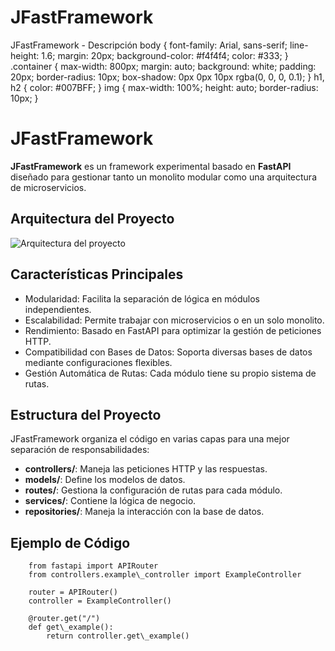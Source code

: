 # JFastFramework
JFastFramework - Descripción body { font-family: Arial, sans-serif; line-height: 1.6; margin: 20px; background-color: #f4f4f4; color: #333; } .container { max-width: 800px; margin: auto; background: white; padding: 20px; border-radius: 10px; box-shadow: 0px 0px 10px rgba(0, 0, 0, 0.1); } h1, h2 { color: #007BFF; } img { max-width: 100%; height: auto; border-radius: 10px; }

JFastFramework
==============

**JFastFramework** es un framework experimental basado en **FastAPI** diseñado para gestionar tanto un monolito modular como una arquitectura de microservicios.

Arquitectura del Proyecto
-------------------------

![Arquitectura del proyecto](https://miro.medium.com/v2/resize:fit:640/format:webp/0*KikwdypTj1FVSpB2.png)

Características Principales
---------------------------

*   Modularidad: Facilita la separación de lógica en módulos independientes.
*   Escalabilidad: Permite trabajar con microservicios o en un solo monolito.
*   Rendimiento: Basado en FastAPI para optimizar la gestión de peticiones HTTP.
*   Compatibilidad con Bases de Datos: Soporta diversas bases de datos mediante configuraciones flexibles.
*   Gestión Automática de Rutas: Cada módulo tiene su propio sistema de rutas.

Estructura del Proyecto
-----------------------

JFastFramework organiza el código en varias capas para una mejor separación de responsabilidades:

*   **controllers/**: Maneja las peticiones HTTP y las respuestas.
*   **models/**: Define los modelos de datos.
*   **routes/**: Gestiona la configuración de rutas para cada módulo.
*   **services/**: Contiene la lógica de negocio.
*   **repositories/**: Maneja la interacción con la base de datos.

Ejemplo de Código
-----------------

        from fastapi import APIRouter
        from controllers.example\_controller import ExampleController
        
        router = APIRouter()
        controller = ExampleController()
        
        @router.get("/")
        def get\_example():
            return controller.get\_example()
